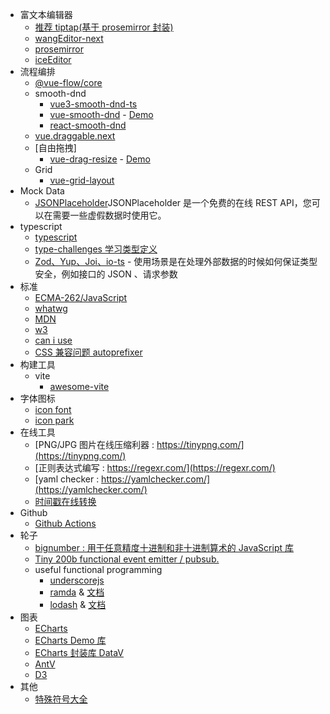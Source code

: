 - 富文本编辑器
  - [推荐 tiptap(基于 prosemirror 封装)](https://tiptap.dev/docs)
  - [wangEditor-next](https://github.com/cycleccc/wangEditor-next)
  - [prosemirror](https://prosemirror.net/)
  - [iceEditor](https://iceui.cn/iceEditor/index)
- 流程编排
  - [@vue-flow/core](https://vueflow.dev/)
  - smooth-dnd
    - [vue3-smooth-dnd-ts](https://github.com/RyanLYC/vue3-smooth-dnd-ts)
    - [vue-smooth-dnd](https://github.com/kutlugsahin/vue-smooth-dnd?tab=readme-ov-file) - [Demo](https://kutlugsahin.github.io/vue-smooth-dnd/#/cards)
    - [react-smooth-dnd](https://github.com/kutlugsahin/react-smooth-dnd)
  - [vue.draggable.next](https://github.com/SortableJS/vue.draggable.next/tree/master)
  - [自由拖拽]
    - [vue-drag-resize](https://github.com/kirillmurashov/vue-drag-resize) - [Demo](https://kirillmurashov.com/vue-drag-resize/)
  - Grid
    - [vue-grid-layout](https://github.com/jbaysolutions/vue-grid-layout)
- Mock Data
  - [JSONPlaceholder](https://jsonplaceholder.typicode.com/)JSONPlaceholder 是一个免费的在线 REST API，您可以在需要一些虚假数据时使用它。
- typescript
  - [typescript](https://www.typescriptlang.org/play/)
  - [type-challenges 学习类型定义](https://github.com/type-challenges/type-challenges)
  - [Zod、Yup、Joi、io-ts](https://zod.dev/) - 使用场景是在处理外部数据的时候如何保证类型安全，例如接口的 JSON 、请求参数
- 标准
  - [ECMA-262/JavaScript](https://ecma-international.org/publications-and-standards/standards/ecma-262/)
  - [whatwg](https://whatwg.org/)
  - [MDN](https://developer.mozilla.org/zh-CN/)
  - [w3](https://www.w3.org/)
  - [can i use](https://caniuse.com/)
  - [CSS 兼容问题 autoprefixer](https://autoprefixer.github.io/)
- 构建工具
  - vite
    - [awesome-vite](https://github.com/vitejs/awesome-vite)
- 字体图标
  - [icon font](https://www.iconfont.cn/)
  - [icon park](https://iconpark.oceanengine.com/home)
- 在线工具
  - [PNG/JPG 图片在线压缩利器 : https://tinypng.com/](https://tinypng.com/)
  - [正则表达式编写 : https://regexr.com/](https://regexr.com/)
  - [yaml checker : https://yamlchecker.com/](https://yamlchecker.com/)
  - [时间戳在线转换](https://tool.lu/timestamp/)
- Github
  - [Github Actions](https://github.com/marketplace?type=actions)
- 轮子
  - [bignumber : 用于任意精度十进制和非十进制算术的 JavaScript 库](https://github.com/MikeMcl/bignumber.js)
  - [Tiny 200b functional event emitter / pubsub.](https://github.com/developit/mitt)
  - useful functional programming
    - [underscorejs](https://underscorejs.org/)
    - [ramda](https://github.com/ramda/ramda) & [文档](https://ramdajs.com/docs/#concat)
    - [lodash](https://github.com/lodash/lodash) & [文档](https://lodash.com/docs)
- 图表
  - [ECharts](https://echarts.apache.org/zh/index.html)
  - [ECharts Demo 库](https://www.isqqw.com/)
  - [ECharts 封装库 DataV](http://datav.jiaminghi.com/)
  - [AntV](https://antv.antgroup.com/zh)
  - [D3](https://d3js.org/)
- 其他
  - [特殊符号大全](https://www.tsfhdq.cn/mfzj/3491.html)
